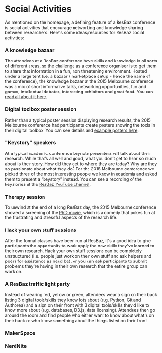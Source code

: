 # Social Activities

As mentioned on the homepage, a defining feature of a ResBaz conference is social activities that encourage networking and knowledge sharing between researchers. Here's some ideas/resources for ResBaz social activities:


### A knowledge bazaar



The attendees at a ResBaz conference have skills and knowledge is all sorts of different areas, so the challenge as a conference organiser is to get them to share that information in a fun, non threatening environment. Hosted under a large tent (i.e. a bazaar / marketplace setup - hence the name of the conference), the knowledge bazaar at the 2015 Melbourne conference was a mix of short informative talks, networking opportunities, fun and games, intellectual debates, interesting exhibitors and great food. You can [read all about it here](http://melbourne.resbaz.edu.au/post/108390948129/look-whos-coming-to-the-bazaar).


### Digital toolbox poster session



Rather than a typical poster session displaying research results, the 2015 Melbourne conference had participants create posters showing the tools in their digital toolbox. You can see details and [example posters here](http://melbourne.resbaz.edu.au/post/108054124634/the-resbaz-poster-session-with-a-difference).


### "Keystory" speakers



At a typical academic conference keynote presenters will talk about their research. While that’s all well and good, what you don’t get to hear so much about is their story. How did they get to where they are today? Why are they so passionate about what they do? For the 2015 Melbourne conference we picked three of the most interesting people we know in academia and asked them to present a “keystory” instead. You can see a recording of the keystories at the [ResBaz YouTube channel](https://www.youtube.com/playlist?list=PLkBeePYo-_VDrwlIPAZU4q_wRh6wOPgES).


### Therapy session



To unwind at the end of a long ResBaz day, the 2015 Melbourne conference showed a screening of the [PhD movie](http://phdmovie.com/), which is a comedy that pokes fun at the frustrating and stressful aspects of the research life.


### Hack your own stuff sessions



After the formal classes have been run at ResBaz, it's a good idea to give participants the opportunity to work apply the new skills they've learned to their own research. Hack your own stuff sessions can be completely unstructured (i.e. people just work on their own stuff and ask helpers and peers for assistance as need be), or you can ask participants to submit problems they're having in their own research that the entire group can work on.


### A ResBaz traffic light party



Instead of wearing red, yellow or green, attendees wear a sign on their back listing 3 digital tools/skills they know lots about (e.g. Python, Git and Authorea) and a sign on their front with 3 digital tools/skills they'd like to know more about (e.g. databases, D3.js, data licensing). Attendees then go around the room and find people who either want to know about what's on their back or who know something about the things listed on their front.


### MakerSpace 


### NerdNite




